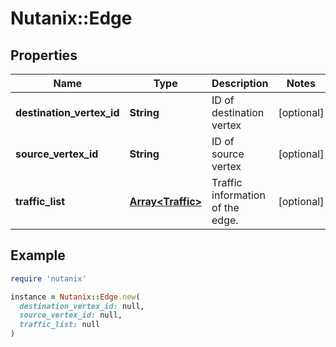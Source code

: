 # Nutanix::Edge

## Properties

| Name | Type | Description | Notes |
| ---- | ---- | ----------- | ----- |
| **destination_vertex_id** | **String** | ID of destination vertex | [optional] |
| **source_vertex_id** | **String** | ID of source vertex | [optional] |
| **traffic_list** | [**Array&lt;Traffic&gt;**](Traffic.md) | Traffic information of the edge. | [optional] |

## Example

```ruby
require 'nutanix'

instance = Nutanix::Edge.new(
  destination_vertex_id: null,
  source_vertex_id: null,
  traffic_list: null
)
```

